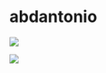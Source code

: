 # abdantonio

![](https://upload.wikimedia.org/wikipedia/commons/thumb/0/03/Flag_of_Italy.svg/280px-Flag_of_Italy.svg.png)

![](https://upload.wikimedia.org/wikipedia/commons/thumb/5/59/Flag_of_Lebanon.svg/280px-Flag_of_Lebanon.svg.png)
